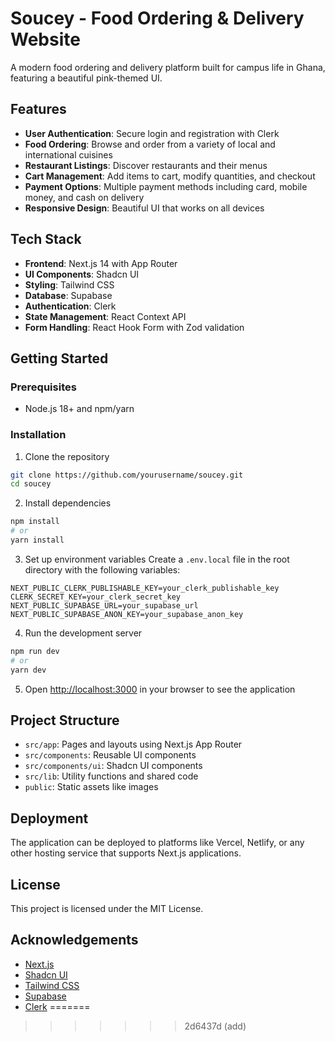 
# Soucey - Food Ordering & Delivery Website

A modern food ordering and delivery platform built for campus life in Ghana, featuring a beautiful pink-themed UI.

## Features

- **User Authentication**: Secure login and registration with Clerk
- **Food Ordering**: Browse and order from a variety of local and international cuisines
- **Restaurant Listings**: Discover restaurants and their menus
- **Cart Management**: Add items to cart, modify quantities, and checkout
- **Payment Options**: Multiple payment methods including card, mobile money, and cash on delivery
- **Responsive Design**: Beautiful UI that works on all devices

## Tech Stack

- **Frontend**: Next.js 14 with App Router
- **UI Components**: Shadcn UI
- **Styling**: Tailwind CSS
- **Database**: Supabase
- **Authentication**: Clerk
- **State Management**: React Context API
- **Form Handling**: React Hook Form with Zod validation

## Getting Started

### Prerequisites

- Node.js 18+ and npm/yarn

### Installation

1. Clone the repository
```bash
git clone https://github.com/yourusername/soucey.git
cd soucey
```

2. Install dependencies
```bash
npm install
# or
yarn install
```

3. Set up environment variables
Create a `.env.local` file in the root directory with the following variables:
```
NEXT_PUBLIC_CLERK_PUBLISHABLE_KEY=your_clerk_publishable_key
CLERK_SECRET_KEY=your_clerk_secret_key
NEXT_PUBLIC_SUPABASE_URL=your_supabase_url
NEXT_PUBLIC_SUPABASE_ANON_KEY=your_supabase_anon_key
```

4. Run the development server
```bash
npm run dev
# or
yarn dev
```

5. Open [http://localhost:3000](http://localhost:3000) in your browser to see the application

## Project Structure

- `src/app`: Pages and layouts using Next.js App Router
- `src/components`: Reusable UI components
- `src/components/ui`: Shadcn UI components
- `src/lib`: Utility functions and shared code
- `public`: Static assets like images

## Deployment

The application can be deployed to platforms like Vercel, Netlify, or any other hosting service that supports Next.js applications.

## License

This project is licensed under the MIT License.

## Acknowledgements

- [Next.js](https://nextjs.org/)
- [Shadcn UI](https://ui.shadcn.com/)
- [Tailwind CSS](https://tailwindcss.com/)
- [Supabase](https://supabase.io/)
- [Clerk](https://clerk.dev/)
=======
>>>>>>> 2d6437d (add)
